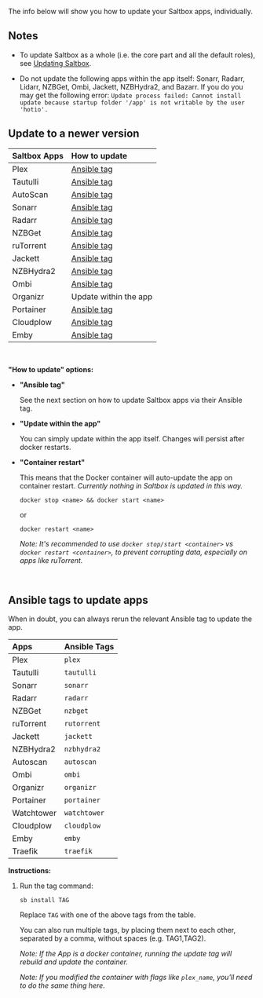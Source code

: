 The info below will show you how to update your Saltbox apps, individually.

## Notes

- To update Saltbox as a whole (i.e. the core part and all the default roles), see [Updating Saltbox](../../saltbox/basics/update.md#updating-saltbox).

- Do not update the following apps within the app itself: Sonarr, Radarr, Lidarr, NZBGet, Ombi, Jackett, NZBHydra2, and Bazarr. If you do you may get the following error: `Update process failed: Cannot install update because startup folder '/app' is not writable by the user 'hotio'.`

## Update to a newer version


| Saltbox Apps  | How to update         |
|:------------- |:--------------------- |
| Plex          | [Ansible tag](../../saltbox/basics/update.md#updating-apps) |
| Tautulli      | [Ansible tag](../../saltbox/basics/update.md#updating-apps) |
| AutoScan      | [Ansible tag](../../saltbox/basics/update.md#updating-apps) |
| Sonarr        | [Ansible tag](../../saltbox/basics/update.md#updating-apps) |
| Radarr        | [Ansible tag](../../saltbox/basics/update.md#updating-apps) |
| NZBGet        | [Ansible tag](../../saltbox/basics/update.md#updating-apps) |
| ruTorrent     | [Ansible tag](../../saltbox/basics/update.md#updating-apps) |
| Jackett       | [Ansible tag](../../saltbox/basics/update.md#updating-apps) |
| NZBHydra2     | [Ansible tag](../../saltbox/basics/update.md#updating-apps) |
| Ombi          | [Ansible tag](../../saltbox/basics/update.md#updating-apps) |
| Organizr      | Update within the app |
| Portainer     | [Ansible tag](../../saltbox/basics/update.md#updating-apps) |
| Cloudplow     | [Ansible tag](../../saltbox/basics/update.md#updating-apps) |
| Emby          | [Ansible tag](../../saltbox/basics/update.md#updating-apps) |
<br />


**"How to update" options:**

- **"Ansible tag"**

   See the next section on how to update Saltbox apps via their Ansible tag.

- **"Update within the app"**

   You can simply update within the app itself. Changes will persist after docker restarts.

- **"Container restart"**

   This means that the Docker container will auto-update the app on container restart.  _Currently nothing in Saltbox is updated in this way._

   ```
   docker stop <name> && docker start <name>
   ```
   or
   ```
   docker restart <name>
   ```

   _Note: It's recommended to use `docker stop/start <container>` vs `docker restart <container>`, to prevent corrupting data, especially on apps like ruTorrent._


<br />


## Ansible tags to update apps

When in doubt, you can always rerun the relevant Ansible tag to update the app.


| Apps                        | Ansible Tags    |
|:--------------------------- |:--------------- |
| Plex                        | `plex`          |
| Tautulli                    | `tautulli`      |
| Sonarr                      | `sonarr`        |
| Radarr                      | `radarr`        |
| NZBGet                      | `nzbget`        |
| ruTorrent                   | `rutorrent`     |
| Jackett                     | `jackett`       |
| NZBHydra2                   | `nzbhydra2`     |
| Autoscan                    | `autoscan`      |
| Ombi                        | `ombi`          |
| Organizr                    | `organizr`      |
| Portainer                   | `portainer`     |
| Watchtower                  | `watchtower`    |
| Cloudplow                   | `cloudplow`     |
| Emby                        | `emby`          |
| Traefik                     | `traefik`       |


**Instructions:**

1. Run the tag command:

   ```
   sb install TAG
   ```

   Replace `TAG` with one of the above tags from the table.

   You can also run multiple tags, by placing them next to each other, separated by a comma, without spaces (e.g. TAG1,TAG2).

   _Note: If the App is a docker container, running the update tag will rebuild and update the container._

   _Note: If you modified the container with flags like `plex_name`, you'll need to do the same thing here._
